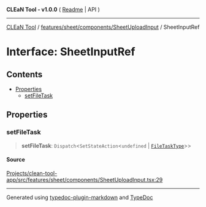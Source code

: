 **CLEaN Tool - v1.0.0** ( [Readme](../../../../../README.md) \| API )

***

[CLEaN Tool](../../../../../modules.md) / [features/sheet/components/SheetUploadInput](../README.md) / SheetInputRef

# Interface: SheetInputRef

## Contents

- [Properties](SheetInputRef.md#properties)
  - [setFileTask](SheetInputRef.md#setfiletask)

## Properties

### setFileTask

> **setFileTask**: `Dispatch`\<`SetStateAction`\<`undefined` \| [`FileTaskType`](../../../../../components/FileToast/type-aliases/FileTaskType.md)\>\>

#### Source

[Projects/clean-tool-app/src/features/sheet/components/SheetUploadInput.tsx:29](https://github.com/yuckyh/clean-tool-app/)

***

Generated using [typedoc-plugin-markdown](https://www.npmjs.com/package/typedoc-plugin-markdown) and [TypeDoc](https://typedoc.org/)
